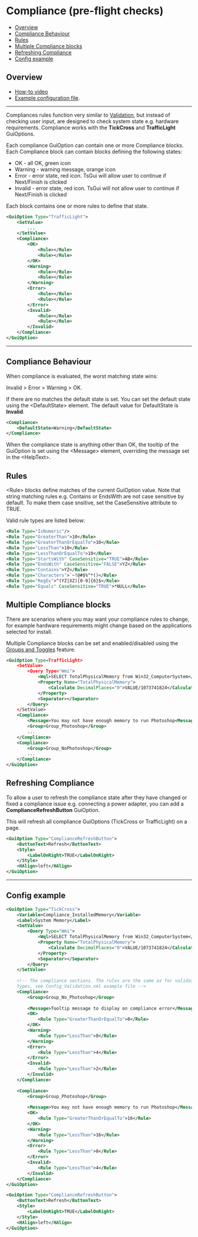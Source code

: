 # Compliance (pre-flight checks)

* [Overview](#overview)
* [Compliance Behaviour](#compliance-behaviour)
* [Rules](#rules)
* [Multiple Compliance blocks](#multiple-compliance-blocks)
* [Refreshing Compliance](#refreshing-compliance)
* [Config example](#config-example)


## Overview

* [How-to video](https://youtu.be/RiOLjTdrd1U)
* [Example configuration file](//Config_Examples/Config_Compliance.xml).

---
Compliances rules function very similar to [Validation](./Validation.md), but instead of checking user input, are designed to check system state e.g. hardware requirements. Compliance works with the **TickCross** and **TrafficLight** GuiOptions. 

Each compliance GuiOption can contain one or more Compliance blocks. Each Compliance block can contain blocks defining the following states:

* OK - all OK, green icon
* Warning - warning message, orange icon
* Error - error state, red icon. TsGui will allow user to continue if Next/Finish is clicked
* Invalid - error state, red icon. TsGui will not allow user to continue if Next/Finish is clicked

Each block contains one or more rules to define that state. 

```xml
<GuiOption Type="TrafficLight">
    <SetValue>
        ...
    </SetValue>
    <Compliance>
        <OK>
            <Rule></Rule>
            <Rule></Rule>
        </OK>
        <Warning>
            <Rule></Rule>
            <Rule></Rule>
        </Warning>
        <Error>
            <Rule></Rule>
            <Rule></Rule>
        </Error>
        <Invalid>
            <Rule></Rule>
            <Rule></Rule>
        </Invalid>
    </Compliance>
</GuiOption>
```
---

## Compliance Behaviour
When compliance is evaluated, the worst matching state wins:

Invalid > Error > Warning > OK. 

If there are no matches the default state is set. You can set the default state using the \<DefaultState> element. The default value for DefaultState is **Invalid**. 

```xml
<Compliance>
    <DefaultState>Warning</DefaultState>
</Compliance>
```

When the compliance state is anything other than OK, the tooltip of the GuiOption is set using the \<Message> element, overriding the message set in the \<HelpText>.

## Rules
\<Rule> blocks define matches of the current GuiOption value. Note that string matching rules e.g. Contains or EndsWith are not case sensitive by default. To make them case snsitive, set the CaseSensitive attribute to TRUE. 

Valid rule types are listed below:

```xml
<Rule Type="IsNumeric"/>
<Rule Type="GreaterThan">10</Rule>
<Rule Type="GreaterThanOrEqualTo">10</Rule>
<Rule Type="LessThan">10</Rule>
<Rule Type="LessThanOrEqualTo">10</Rule>
<Rule Type="StartsWith" CaseSensitive="TRUE">AB</Rule>
<Rule Type="EndsWith" CaseSensitive="FALSE">YZ</Rule>
<Rule Type="Contains">YZ</Rule>
<Rule Type="Characters">`~!@#$%^*()</Rule>
<Rule Type="RegEx">^(YZ|XZ)[0-9]{6}$</Rule>
<Rule Type="Equals" CaseSensitive="TRUE">*NULL</Rule>
```

## Multiple Compliance blocks
There are scenarios where you may want your compliance rules to change, for example hardware requirements might change based on the applications selected for install. 

Multiple Compliance blocks can be set and enabled/disabled using the [Groups and Toggles](/documentation/features/GroupsAndToggles.md) feature. 


```xml
<GuiOption Type=TrafficLight>
    <SetValue>
        <Query Type="Wmi">
            <Wql>SELECT TotalPhysicalMemory from Win32_ComputerSystem</Wql>
            <Property Name="TotalPhysicalMemory">
                <Calculate DecimalPlaces="0">VALUE/1073741824</Calculate>
            </Property>	
            <Separator></Separator>
        </Query>
    </SetValue>
    <Compliance>
        <Message>You may not have enough memory to run Photoshop<Message>
        <Group>Group_Photoshop</Group>
        ...
    </Compliance>
    <Compliance>
        <Group>Group_NoPhotoshop</Group>
        ...
    </Compliance>
</GuiOption>
```

## Refreshing Compliance

To allow a user to refresh the compliance state after they have changed or fixed a compliance issue e.g. connecting a power adapter, you can add a **ComplianceRefreshButton** GuiOption. 

This will refresh all compliance GuiOptions (TickCross or TrafficLight) on a page.


```xml
<GuiOption Type="ComplianceRefreshButton">
    <ButtonText>Refresh</ButtonText>
    <Style>
        <LabelOnRight>TRUE</LabelOnRight>
    </Style>
    <HAlign>left</HAlign>
</GuiOption>
```

---
## Config example
```xml
<GuiOption Type="TickCross">
    <Variable>Compliance_InstalledMemory</Variable>
    <Label>System Memory</Label>
    <SetValue>
        <Query Type="Wmi">
            <Wql>SELECT TotalPhysicalMemory from Win32_ComputerSystem</Wql>
            <Property Name="TotalPhysicalMemory">
                <Calculate DecimalPlaces="0">VALUE/1073741824</Calculate>
            </Property>	
            <Separator></Separator>
        </Query>
    </SetValue>
    
    <!-- The compliance sections. The rules are the same as for validation. For all availble rule
    types, see Config_Validation.xml example file -->
    <Compliance>
        <Group>Group_No_Photoshop</Group>
        
        <Message>Tooltip message to display on compliance error</Message>			
        <OK>
            <Rule Type="GreaterThanOrEqualTo">8</Rule>
        </OK>
        <Warning>
            <Rule Type="LessThan">8</Rule>
        </Warning>
        <Error>
            <Rule Type="LessThan">4</Rule>
        </Error>
        <Invalid>
            <Rule Type="LessThan">2</Rule>
        </Invalid>
    </Compliance>
    
    <Compliance>
        <Group>Group_Photoshop</Group>
        
        <Message>You may not have enough memory to run Photoshop</Message>
        <OK>
            <Rule Type="GreaterThanOrEqualTo">16</Rule>
        </OK>
        <Warning>
            <Rule Type="LessThan">16</Rule>
        </Warning>
        <Error>
            <Rule Type="LessThan">8</Rule>
        </Error>
        <Invalid>
            <Rule Type="LessThan">4</Rule>
        </Invalid>
    </Compliance>
</GuiOption>

<GuiOption Type="ComplianceRefreshButton">
    <ButtonText>Refresh</ButtonText>
    <Style>
        <LabelOnRight>TRUE</LabelOnRight>
    </Style>
    <HAlign>left</HAlign>
</GuiOption>
```